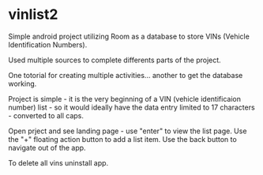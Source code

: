 # vinlist2

Simple android project utilizing Room as a database to store VINs (Vehicle Identification Numbers). 

Used multiple sources to complete differents parts of the project.

One totorial for creating multiple activities... another to get the database working.

Project is simple - it is the very beginning of a VIN (vehicle identificaion number) list - so it would ideally have the data entry limited to 17 characters - converted to all caps.  

Open prject and see landing page - use "enter" to view the list page.  Use the "+" floating action button to add a list item.  Use the back button to navigate out of the app.

To delete all vins uninstall app.


